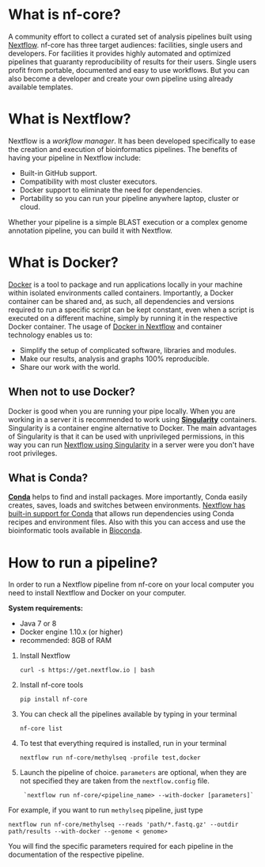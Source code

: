 # What is nf-core?
A community effort to collect a curated set of analysis pipelines built using [Nextflow](https://www.nextflow.io/docs/latest/index.html).
nf-core has three target audiences: facilities, single users and developers.
For facilities it provides highly automated and optimized pipelines that guaranty reproducibility of results for their users.
Single users profit from portable, documented and easy to use workflows.
But you can also become a developer and create your own pipeline using already available templates.

# What is Nextflow?
Nextflow is a *workflow manager*.
It has been developed specifically to ease the creation and execution of bioinformatics pipelines.
The benefits of having your pipeline in Nextflow include:

* Built-in GitHub support.
* Compatibility with most cluster executors.
* Docker support to eliminate the need for dependencies.
* Portability so you can run your pipeline anywhere laptop, cluster or cloud.

Whether your pipeline is a simple BLAST execution or a complex genome annotation pipeline, you can build it with Nextflow.

# What is Docker?
[Docker](https://www.docker.com/) is a tool to package and run applications locally in your machine within isolated environments called containers.
Importantly, a Docker container can be shared and, as such, all dependencies and versions required to run a specific script can be kept constant, even when a script is executed on a different machine, simply by running it in the respective Docker container.
The usage of [Docker in Nextflow](https://www.nextflow.io/docs/latest/docker.html) and container technology enables us to:

* Simplify the setup of complicated software, libraries and modules.
* Make our results, analysis and graphs 100% reproducible.
* Share our work with the world.

## When not to use Docker?
Docker is good when you are running your pipe locally. When you are working in a server it is recommended to work using [**Singularity**](https://www.sylabs.io/guides/2.5.1/user-guide/) containers.
Singularity is a container engine alternative to Docker. The main advantages of Singularity is that it can be used with unprivileged permissions, in this way you can run [Nextflow using Singularity](https://www.nextflow.io/docs/latest/singularity.html) in a server were you don't have root privileges.

## What is Conda?
[**Conda**](https://conda.io/) helps to find and install packages. More importantly, Conda easily creates, saves, loads and switches between environments. [Nextflow has built-in support for Conda](https://www.nextflow.io/docs/latest/conda.html) that allows run dependencies using Conda recipes and environment files. Also with this you can access and use the bioinformatic tools available in [Bioconda](https://bioconda.github.io/).

# How to run a pipeline?
In order to run a Nextflow pipeline from nf-core on your local computer you need to install Nextflow and Docker on your computer.

**System requirements:**
* Java 7 or 8
* Docker engine 1.10.x (or higher)
* recommended: 8GB of RAM


1. Install Nextflow

    `curl -s https://get.nextflow.io | bash`

2. Install nf-core tools

    `pip install nf-core`

3. You can check all the pipelines available by typing in your terminal

    `nf-core list`

4. To test that everything required is installed, run in your terminal

    `nextflow run nf-core/methylseq -profile test,docker`

5. Launch the pipeline of choice. `parameters` are optional, when they are not specified they are taken from the `nextflow.config` file.

        `nextflow run nf-core/<pipeline_name> --with-docker [parameters]`


For example, if you want to run `methylseq` pipeline, just type

`nextflow run nf-core/methylseq --reads 'path/*.fastq.gz' --outdir path/results --with-docker --genome < genome>`

You will find the specific parameters required for each pipeline in the documentation of the respective pipeline.

